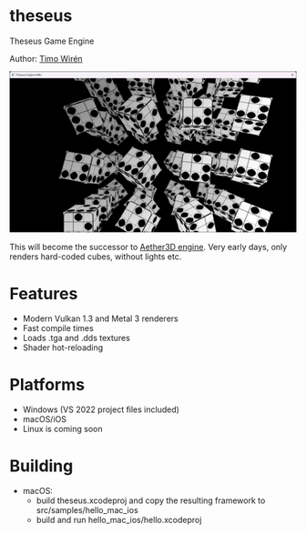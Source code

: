 # theseus
Theseus Game Engine

Author: [Timo Wirén](https://twiren.kapsi.fi)

![Screenshot](screenshot.jpg)

This will become the successor to [Aether3D engine](https://github.com/bioglaze/aether3d).
Very early days, only renders hard-coded cubes, without lights etc.

# Features

  - Modern Vulkan 1.3 and Metal 3 renderers
  - Fast compile times
  - Loads .tga and .dds textures
  - Shader hot-reloading
  
# Platforms

  - Windows (VS 2022 project files included)
  - macOS/iOS
  - Linux is coming soon

# Building

  - macOS:
    - build theseus.xcodeproj and copy the resulting framework to src/samples/hello_mac_ios
    - build and run hello_mac_ios/hello.xcodeproj
